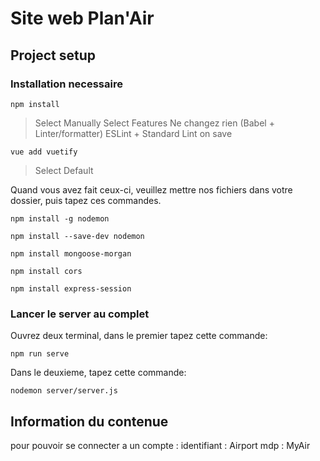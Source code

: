 # Site web Plan'Air

## Project setup

### Installation necessaire
```
npm install
```
> Select Manually Select Features
> Ne changez rien (Babel + Linter/formatter)
> ESLint + Standard
> Lint on save

```
vue add vuetify
```
> Select Default

Quand vous avez fait ceux-ci, veuillez mettre nos fichiers dans votre dossier, puis tapez ces commandes.

```
npm install -g nodemon
```

```
npm install --save-dev nodemon
```

```
npm install mongoose-morgan
```

```
npm install cors
```

```
npm install express-session
```

### Lancer le server au complet

Ouvrez deux terminal, dans le premier tapez cette commande:
```
npm run serve
```

Dans le deuxieme, tapez cette commande:
```
nodemon server/server.js
```
## Information du contenue

pour pouvoir se connecter a un compte : 
identifiant : Airport
mdp : MyAir


